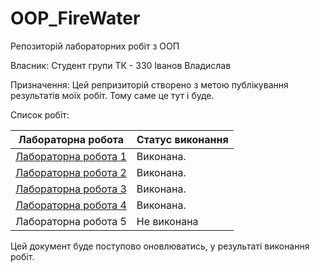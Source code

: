 # OOP_FireWater 
Репозиторій лабораторних робіт з ООП

Власник: Студент групи ТК - 330 Іванов Владислав

Призначення: Цей репризиторій створено з метою публікування результатів моїх робіт. Тому саме це тут і буде.

Список робіт:

| Лабораторна робота   | Статус виконання            |
|----------------------|-----------------------------|
| [Лабораторна робота 1](init2/01_lab/README.md)| Виконана.|
| [Лабораторна робота 2](1_lab/README.md) | Виконана.|
| [Лабораторна робота 3](3_lab/README.md) | Виконана.|
| [Лабораторна робота 4](4_lab/README.md) | Виконана.|
| Лабораторна робота 5 | Не виконана      |

Цей документ буде поступово оновлюватись, у результаті виконання робіт.